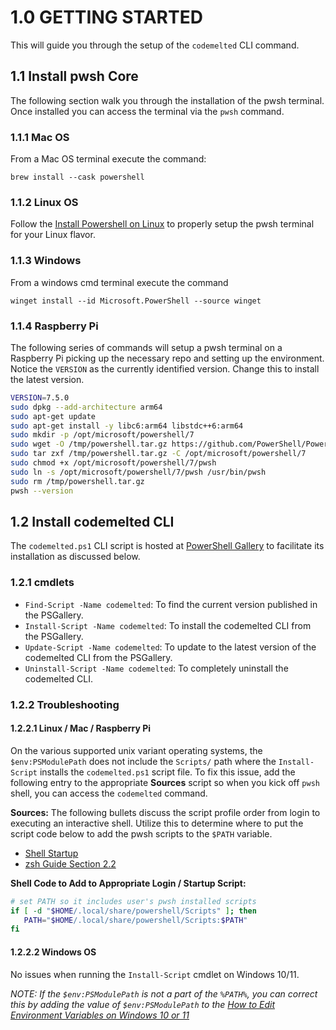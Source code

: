 # 1.0 GETTING STARTED

This will guide you through the setup of the `codemelted` CLI command.

## 1.1 Install pwsh Core

The following section walk you through the installation of the pwsh terminal. Once installed you can access the terminal via the `pwsh` command.

### 1.1.1 Mac OS

From a Mac OS terminal execute the command:

```
brew install --cask powershell
```

### 1.1.2 Linux OS

Follow the <a target="_blank" href="https://learn.microsoft.com/en-us/powershell/scripting/install/installing-powershell-on-linux">Install Powershell on Linux</a> to properly setup the pwsh terminal for your Linux flavor.

### 1.1.3 Windows

From a windows cmd terminal execute the command

```
winget install --id Microsoft.PowerShell --source winget
```

### 1.1.4 Raspberry Pi

The following series of commands will setup a pwsh terminal on a Raspberry Pi picking up the necessary repo and setting up the environment. Notice the `VERSION` as the currently identified version. Change this to install the latest version.

```sh
VERSION=7.5.0
sudo dpkg --add-architecture arm64
sudo apt-get update
sudo apt-get install -y libc6:arm64 libstdc++6:arm64
sudo mkdir -p /opt/microsoft/powershell/7
sudo wget -O /tmp/powershell.tar.gz https://github.com/PowerShell/PowerShell/releases/download/v${VERSION}/powershell-$VERSION}-linux-arm64.tar.gz
sudo tar zxf /tmp/powershell.tar.gz -C /opt/microsoft/powershell/7
sudo chmod +x /opt/microsoft/powershell/7/pwsh
sudo ln -s /opt/microsoft/powershell/7/pwsh /usr/bin/pwsh
sudo rm /tmp/powershell.tar.gz
pwsh --version
```
## 1.2 Install codemelted CLI

The `codemelted.ps1` CLI script is hosted at [PowerShell Gallery](https://www.powershellgallery.com/packages/codemelted/0.5.3) to facilitate its installation as discussed below.

### 1.2.1 cmdlets

- `Find-Script -Name codemelted`: To find the current version published in the PSGallery.
- `Install-Script -Name codemelted`: To install the codemelted CLI from the PSGallery.
- `Update-Script -Name codemelted`: To update to the latest version of the codemelted CLI from the PSGallery.
- `Uninstall-Script -Name codemelted`: To completely uninstall the codemelted CLI.

### 1.2.2 Troubleshooting

#### 1.2.2.1 Linux / Mac / Raspberry Pi

On the various supported unix variant operating systems, the `$env:PSModulePath` does not include the `Scripts/` path where the `Install-Script` installs the `codemelted.ps1` script file. To fix this issue, add the following entry to the appropriate **Sources** script so when you kick off `pwsh` shell, you can access the `codemelted` command.

**Sources:** The following bullets discuss the script profile order from login to executing an interactive shell. Utilize this to determine where to put the script code below to add the pwsh scripts to the `$PATH` variable.

- [Shell Startup](https://docs.nersc.gov/environment/shell_startup/)
- [zsh Guide Section 2.2](https://zsh.sourceforge.io/Guide/zshguide02.html)

**Shell Code to Add to Appropriate Login / Startup Script:**

```sh
# set PATH so it includes user's pwsh installed scripts
if [ -d "$HOME/.local/share/powershell/Scripts" ]; then
   PATH="$HOME/.local/share/powershell/Scripts:$PATH"
fi
```

#### 1.2.2.2 Windows OS

No issues when running the `Install-Script` cmdlet on Windows 10/11.

*NOTE: If the `$env:PSModulePath` is not a part of the `%PATH%`, you can correct this by adding the value of `$env:PSModulePath` to the [How to Edit Environment Variables on Windows 10 or 11](https://www.howtogeek.com/787217/how-to-edit-environment-variables-on-windows-10-or-11/)*
